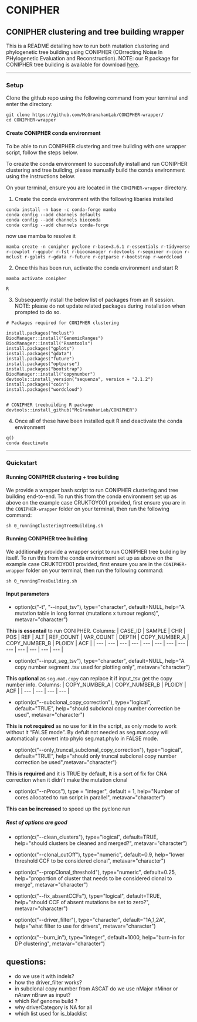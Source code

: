 # CONIPHER 

## CONIPHER clustering and tree building wrapper

This is a README detailing how to run both mutation clustering and phylogenetic tree building using CONIPHER (COrrecting Noise In PHylogenetic Evaluation and Reconstruction). NOTE: our R package for CONIPHER tree building is available for download [here](https://github.com/McGranahanLab/CONIPHER).

--- 
### Setup

Clone the github repo using the following command from your terminal and enter the directory:
```
git clone https://github.com/McGranahanLab/CONIPHER-wrapper/
cd CONIPHER-wrapper
```

#### Create CONIPHER conda environment
To be able to run CONIPHER clustering and tree building with one wrapper script, follow the steps below. 

To create the conda environment to successfully install and run CONIPHER clustering and tree building, please manually build the conda environment using the instructions below.

On your terminal, ensure you are located in the `CONIPHER-wrapper` directory.

1. Create the conda environment with the following libaries installed
```
conda install -n base -c conda-forge mamba
conda config --add channels defaults
conda config --add channels bioconda
conda config --add channels conda-forge
```
now use mamba to resolve it

```
mamba create -n conipher pyclone r-base=3.6.1 r-essentials r-tidyverse r-cowplot r-ggpubr r-fst r-biocmanager r-devtools r-seqminer r-coin r-mclust r-gplots r-gdata r-future r-optparse r-bootstrap r-wordcloud

```

2. Once this has been run, activate the conda environment and start R

```
mamba activate conipher

R
```

3. Subsequently install the below list of packages from an R session. NOTE: please do not update related packages during installation when prompted to do so. 

```
# Packages required for CONIPHER clustering

install.packages("mclust")
BiocManager::install("GenomicRanges")
BiocManager::install("Rsamtools")
install.packages("gplots")
install.packages("gdata")
install.packages("future")
install.packages("optparse")
install.packages("bootstrap")
BiocManager::install("copynumber")
devtools::install_version("sequenza", version = "2.1.2")
install.packages("coin")
install.packages("wordcloud")


# CONIPHER treebuilding R package
devtools::install_github("McGranahanLab/CONIPHER")
```

4. Once all of these have been installed quit R and deactivate the conda environment

```
q()
conda deactivate
```

--- 

### Quickstart
#### Running CONIPHER clustering + tree building

We provide a wrapper bash script to run CONIPHER clustering and tree building end-to-end. To run this from the conda environment set up as above on the example case CRUKTOY001 provided, first ensure you are in the `CONIPHER-wrapper` folder on your terminal, then run the following command:

```
sh 0_runningClusteringTreeBuilding.sh
```


#### Running CONIPHER tree building

We additionally provide a wrapper script to run CONIPHER tree building by itself. To run this from the conda environment set up as above on the example case CRUKTOY001 provided, first ensure you are in the `CONIPHER-wrapper` folder on your terminal, then run the following command:

```
sh 0_runningTreeBuilding.sh
```

#### Input parameters

- option(c("-t", "--input_tsv"), type="character", default=NULL, 
              help="A mutation table in long format (mutations x tumour regions)", metavar="character")

**This is essentail** to run CONIPHER. Columns:
| CASE_ID | SAMPLE | CHR | POS | REF | ALT | REF_COUNT | VAR_COUNT | DEPTH | COPY_NUMBER_A | COPY_NUMBER_B | PLOIDY | ACF |
| --- | --- | --- | --- | --- | --- | --- | --- | --- | --- | --- | --- | --- |

  
- option(c("--input_seg_tsv"), type="character", default=NULL, 
              help="A copy number segment .tsv used for plotting only", metavar="character")

**This optional**  as `seg.mat.copy` can replace it if input_tsv get the copy number info. Columns:
| COPY_NUMBER_A | COPY_NUMBER_B | PLOIDY | ACF |
| --- | --- | --- | --- |

- option(c("--subclonal_copy_correction"), type="logical", default="TRUE", 
              help="should subclonal copy number correction be used", metavar="character")

**This is not required** as no use for it in the script, as only mode  to work without it “FALSE mode”. By defult not needed as seg.mat.copy will automatically convert into phylo seg.mat.phylo in FALSE mode. 
  
- option(c("--only_truncal_subclonal_copy_correction"), type="logical", default="TRUE", 
help="should only truncal subclonal copy number correction be used",metavar="character")

**This is required** and it is TRUE by default, It is a sort of fix for CNA correction when it didn't make the mutation clonal

- option(c("--nProcs"), type = "integer", default = 1,
              help="Number of cores allocated to run script in parallel", metavar="character")

**This can be increased** to speed up the pyclone run

##### Rest of options are good
- option(c("--clean_clusters"), type="logical", default=TRUE, 
              help="should clusters be cleaned and merged?", metavar="character")
              
- option(c("--clonal_cutOff"), type="numeric", default=0.9, 
              help="lower threshold CCF to be considered clonal", metavar="character")
              
- option(c("--propClonal_threshold"), type="numeric", default=0.25, 
              help="proportion of cluster that needs to be considered clonal to merge", metavar="character")
              
- option(c("--fix_absentCCFs"), type="logical", default=TRUE, 
              help="should CCF of absent mutations be set to zero?", metavar="character")
              
- option(c("--driver_filter"), type="character", default="1A,1,2A", 
              help="what filter to use for drivers", metavar="character")
              
- option(c("--burn_in"), type="integer", default=1000, 
              help="burn-in for DP clustering", metavar="character")

## questions:
- do we use it with indels?
- how the driver_filter works?
- in subclonal copy number from ASCAT do we use nMajor	nMinor or nAraw	nBraw as input?
- which Ref genome build ?
- why  driverCategory is NA for all
- which list used for is_blacklist

